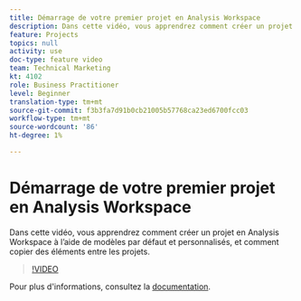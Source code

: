 ```yaml
---
title: Démarrage de votre premier projet en Analysis Workspace
description: Dans cette vidéo, vous apprendrez comment créer un projet en Analysis Workspace à l’aide de modèles par défaut et personnalisés, et comment copier des éléments entre les projets.
feature: Projects
topics: null
activity: use
doc-type: feature video
team: Technical Marketing
kt: 4102
role: Business Practitioner
level: Beginner
translation-type: tm+mt
source-git-commit: f3b3fa7d91b0cb21005b57768ca23ed6700fcc03
workflow-type: tm+mt
source-wordcount: '86'
ht-degree: 1%

---
```



# Démarrage de votre premier projet en Analysis Workspace

Dans cette vidéo, vous apprendrez comment créer un projet en Analysis Workspace à l’aide de modèles par défaut et personnalisés, et comment copier des éléments entre les projets.

>[!VIDEO](https://video.tv.adobe.com/v/30368/?quality=12)

Pour plus d&#39;informations, consultez la [documentation](https://docs.adobe.com/content/help/en/analytics/analyze/analysis-workspace/build-workspace-project/freeform-overview.html).
